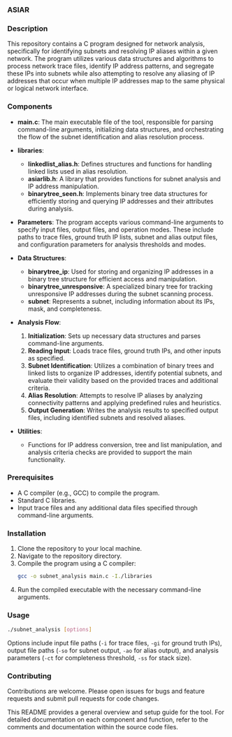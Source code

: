 ### ASIAR

### Description

This repository contains a C program designed for network analysis, specifically for identifying subnets and resolving IP aliases within a given network. The program utilizes various data structures and algorithms to process network trace files, identify IP address patterns, and segregate these IPs into subnets while also attempting to resolve any aliasing of IP addresses that occur when multiple IP addresses map to the same physical or logical network interface.

### Components

- **main.c**: The main executable file of the tool, responsible for parsing command-line arguments, initializing data structures, and orchestrating the flow of the subnet identification and alias resolution process.

- **libraries**:
  - **linkedlist_alias.h**: Defines structures and functions for handling linked lists used in alias resolution.
  - **asiarlib.h**: A library that provides functions for subnet analysis and IP address manipulation.
  - **binarytree_seen.h**: Implements binary tree data structures for efficiently storing and querying IP addresses and their attributes during analysis.

- **Parameters**: The program accepts various command-line arguments to specify input files, output files, and operation modes. These include paths to trace files, ground truth IP lists, subnet and alias output files, and configuration parameters for analysis thresholds and modes.

- **Data Structures**:
  - **binarytree_ip**: Used for storing and organizing IP addresses in a binary tree structure for efficient access and manipulation.
  - **binarytree_unresponsive**: A specialized binary tree for tracking unresponsive IP addresses during the subnet scanning process.
  - **subnet**: Represents a subnet, including information about its IPs, mask, and completeness.

- **Analysis Flow**:
  1. **Initialization**: Sets up necessary data structures and parses command-line arguments.
  2. **Reading Input**: Loads trace files, ground truth IPs, and other inputs as specified.
  3. **Subnet Identification**: Utilizes a combination of binary trees and linked lists to organize IP addresses, identify potential subnets, and evaluate their validity based on the provided traces and additional criteria.
  4. **Alias Resolution**: Attempts to resolve IP aliases by analyzing connectivity patterns and applying predefined rules and heuristics.
  5. **Output Generation**: Writes the analysis results to specified output files, including identified subnets and resolved aliases.

- **Utilities**:
  - Functions for IP address conversion, tree and list manipulation, and analysis criteria checks are provided to support the main functionality.

### Prerequisites

- A C compiler (e.g., GCC) to compile the program.
- Standard C libraries.
- Input trace files and any additional data files specified through command-line arguments.

### Installation

1. Clone the repository to your local machine.
2. Navigate to the repository directory.
3. Compile the program using a C compiler:
   ```sh
   gcc -o subnet_analysis main.c -I./libraries
   ```
4. Run the compiled executable with the necessary command-line arguments.

### Usage

```sh
./subnet_analysis [options]
```

Options include input file paths (`-i` for trace files, `-gi` for ground truth IPs), output file paths (`-so` for subnet output, `-ao` for alias output), and analysis parameters (`-ct` for completeness threshold, `-ss` for stack size).

### Contributing

Contributions are welcome. Please open issues for bugs and feature requests and submit pull requests for code changes.

This README provides a general overview and setup guide for the tool. For detailed documentation on each component and function, refer to the comments and documentation within the source code files.
